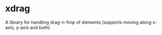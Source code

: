 # xdrag
A library for handling drag-n-frop of elements (supports moving along x-axis, y-axis and both)
